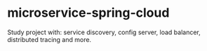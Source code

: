 # microservice-spring-cloud
Study project with: service discovery, config server, load balancer, distributed tracing and more.
